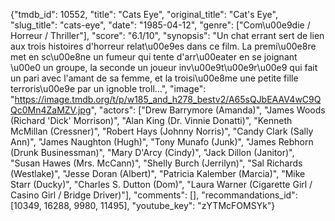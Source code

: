 {"tmdb_id": 10552, "title": "Cats Eye", "original_title": "Cat's Eye", "slug_title": "cats-eye", "date": "1985-04-12", "genre": ["Com\u00e9die / Horreur / Thriller"], "score": "6.1/10", "synopsis": "Un chat errant sert de lien aux trois histoires d'horreur relat\u00e9es dans ce film. La premi\u00e8re met en sc\u00e8ne un fumeur qui tente d'arr\u00eater en se joignant \u00e0 un groupe, la seconde un joueur inv\u00e9t\u00e9r\u00e9 qui fait un pari avec l'amant de sa femme, et la troisi\u00e8me une petite fille terroris\u00e9e par un ignoble troll...", "image": "https://image.tmdb.org/t/p/w185_and_h278_bestv2/A65sQJbEAAV4wC9QQc0Mn4ZaMZV.jpg", "actors": ["Drew Barrymore (Amanda)", "James Woods (Richard 'Dick' Morrison)", "Alan King (Dr. Vinnie Donatti)", "Kenneth McMillan (Cressner)", "Robert Hays (Johnny Norris)", "Candy Clark (Sally Ann)", "James Naughton (Hugh)", "Tony Munafo (Junk)", "James Rebhorn (Drunk Businessman)", "Mary D'Arcy (Cindy)", "Jack Dillon (Janitor)", "Susan Hawes (Mrs. McCann)", "Shelly Burch (Jerrilyn)", "Sal Richards (Westlake)", "Jesse Doran (Albert)", "Patricia Kalember (Marcia)", "Mike Starr (Ducky)", "Charles S. Dutton (Dom)", "Laura Warner (Cigarette Girl / Casino Girl / Bridge Driver)"], "comments": [], "recommandations_id": [10349, 16288, 9980, 11495], "youtube_key": "zYTMcFOMSYk"}